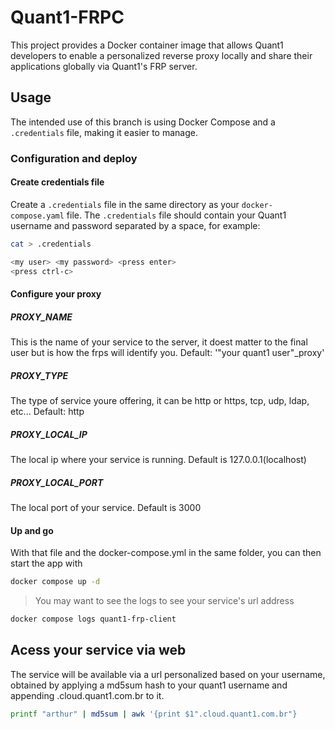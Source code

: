 # Quant1-FRPC

This project provides a Docker container image that allows Quant1 developers to enable a personalized reverse proxy locally and share their applications globally via Quant1's FRP server.

## Usage

The intended use of this branch is using Docker Compose and a `.credentials` file, making it easier to manage.

### Configuration and deploy

#### Create credentials file

Create a `.credentials` file in the same directory as your `docker-compose.yaml` file. The `.credentials` file should contain your Quant1 username and password separated by a space, for example:

```bash
cat > .credentials
```

```bash
<my user> <my password> <press enter>
<press ctrl-c>
```

#### Configure your proxy

##### PROXY_NAME

This is the name of your service to the server, it doest matter to the final user but is how the frps will identify you. Default: '"your quant1 user"_proxy'

##### PROXY_TYPE

The type of service youre offering, it can be http or https, tcp, udp, ldap, etc... Default: http

##### PROXY_LOCAL_IP

The local ip where your service is running. Default is 127.0.0.1(localhost)

##### PROXY_LOCAL_PORT

The local port of your service. Default is 3000

#### Up and go

With that file and the docker-compose.yml in the same folder, you can then start the app with

```bash
docker compose up -d
```

> You may want to see the logs to see your service's url address

```bash
docker compose logs quant1-frp-client
```

## Acess your service via web

The service will be available via a url personalized based on your username, obtained by applying a md5sum hash to your quant1 username and appending .cloud.quant1.com.br to it.

```bash
printf "arthur" | md5sum | awk '{print $1".cloud.quant1.com.br"}
```
